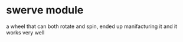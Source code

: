 # swerve module
 a wheel that can both rotate and spin, ended up manifacturing it and it works very well
